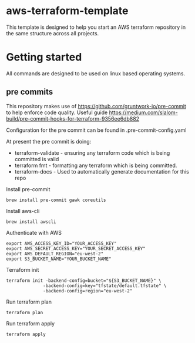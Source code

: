 # aws-terraform-template
This template is designed to help you start an AWS terraform repository in the same structure across all projects. 

# Getting started

All commands are designed to be used on linux based operating systems.

## pre commits

This repository makes use of https://github.com/gruntwork-io/pre-commit to help enforce code quality. 
Useful guide https://medium.com/slalom-build/pre-commit-hooks-for-terraform-9356ee6db882

Configuration for the pre commit can be found in .pre-commit-config.yaml

At present the pre commit is doing:
- terraform-validate - ensuring any terraform code which is being committed is valid
- terraform fmt - formatting any terraform which is being committed. 
- terraform-docs - Used to automatically generate documentation for this repo

Install pre-commit

```
brew install pre-commit gawk coreutils 
```

Install aws-cli

```
brew install awscli
```

Authenticate with AWS

```
export AWS_ACCESS_KEY_ID="YOUR_ACCESS_KEY"
export AWS_SECRET_ACCESS_KEY="YOUR_SECRET_ACCESS_KEY"
export AWS_DEFAULT_REGION="eu-west-2"
export S3_BUCKET_NAME="YOUR_BUCKET_NAME"
```

Terraform init 

```
terraform init -backend-config=bucket="${S3_BUCKET_NAME}" \
              -backend-config=key="tfstate/default.tfstate" \
              -backend-config=region="eu-west-2"
```

Run terraform plan 

```
terraform plan 
```

Run terraform apply

```
terraform apply 
```


